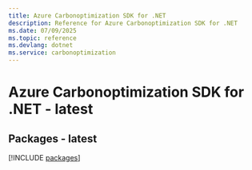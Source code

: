 ```yaml
---
title: Azure Carbonoptimization SDK for .NET
description: Reference for Azure Carbonoptimization SDK for .NET
ms.date: 07/09/2025
ms.topic: reference
ms.devlang: dotnet
ms.service: carbonoptimization
---
```

# Azure Carbonoptimization SDK for .NET - latest
## Packages - latest
[!INCLUDE [packages](carbonoptimization-index.md)]